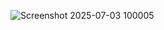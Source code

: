 ![Screenshot 2025-07-03 100005](https://github.com/user-attachments/assets/1363c6b3-baa7-461f-80c8-cd1a4dd9d301)

